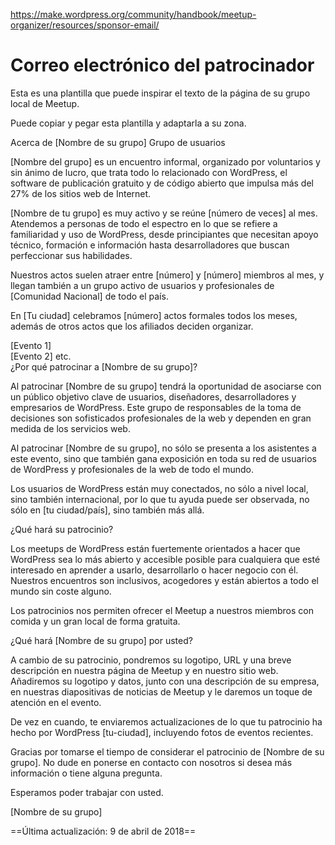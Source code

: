 https://make.wordpress.org/community/handbook/meetup-organizer/resources/sponsor-email/

# Correo electrónico del patrocinador

Esta es una plantilla que puede inspirar el texto de la página de su grupo local de Meetup.

Puede copiar y pegar esta plantilla y adaptarla a su zona.

Acerca de [Nombre de su grupo] Grupo de usuarios

[Nombre del grupo] es un encuentro informal, organizado por voluntarios y sin ánimo de lucro, que trata todo lo relacionado con WordPress, el software de publicación gratuito y de código abierto que impulsa más del 27% de los sitios web de Internet.

[Nombre de tu grupo] es muy activo y se reúne [número de veces] al mes. Atendemos a personas de todo el espectro en lo que se refiere a familiaridad y uso de WordPress, desde principiantes que necesitan apoyo técnico, formación e información hasta desarrolladores que buscan perfeccionar sus habilidades.

Nuestros actos suelen atraer entre [número] y [número] miembros al mes, y llegan también a un grupo activo de usuarios y profesionales de [Comunidad Nacional] de todo el país.

En [Tu ciudad] celebramos [número] actos formales todos los meses, además de otros actos que los afiliados deciden organizar.

[Evento 1]  
[Evento 2] etc.  
¿Por qué patrocinar a [Nombre de su grupo]?

Al patrocinar [Nombre de su grupo] tendrá la oportunidad de asociarse con un público objetivo clave de usuarios, diseñadores, desarrolladores y empresarios de WordPress. Este grupo de responsables de la toma de decisiones son sofisticados profesionales de la web y dependen en gran medida de los servicios web.

Al patrocinar [Nombre de su grupo], no sólo se presenta a los asistentes a este evento, sino que también gana exposición en toda su red de usuarios de WordPress y profesionales de la web de todo el mundo.

Los usuarios de WordPress están muy conectados, no sólo a nivel local, sino también internacional, por lo que tu ayuda puede ser observada, no sólo en [tu ciudad/país], sino también más allá.

¿Qué hará su patrocinio?

Los meetups de WordPress están fuertemente orientados a hacer que WordPress sea lo más abierto y accesible posible para cualquiera que esté interesado en aprender a usarlo, desarrollarlo o hacer negocio con él. Nuestros encuentros son inclusivos, acogedores y están abiertos a todo el mundo sin coste alguno.

Los patrocinios nos permiten ofrecer el Meetup a nuestros miembros con comida y un gran local de forma gratuita.

¿Qué hará [Nombre de su grupo] por usted?

A cambio de su patrocinio, pondremos su logotipo, URL y una breve descripción en nuestra página de Meetup y en nuestro sitio web. Añadiremos su logotipo y datos, junto con una descripción de su empresa, en nuestras diapositivas de noticias de Meetup y le daremos un toque de atención en el evento.

De vez en cuando, te enviaremos actualizaciones de lo que tu patrocinio ha hecho por WordPress [tu-ciudad], incluyendo fotos de eventos recientes.

Gracias por tomarse el tiempo de considerar el patrocinio de [Nombre de su grupo]. No dude en ponerse en contacto con nosotros si desea más información o tiene alguna pregunta.

Esperamos poder trabajar con usted.

[Nombre de su grupo]

==Última actualización: 9 de abril de 2018==